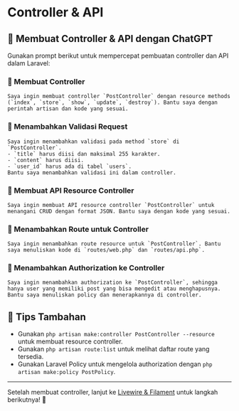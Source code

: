 # Controller & API

## 🚀 Membuat Controller & API dengan ChatGPT
Gunakan prompt berikut untuk mempercepat pembuatan controller dan API dalam Laravel:

### 🔹 Membuat Controller
```
Saya ingin membuat controller `PostController` dengan resource methods (`index`, `store`, `show`, `update`, `destroy`). Bantu saya dengan perintah artisan dan kode yang sesuai.
```

### 🔹 Menambahkan Validasi Request
```
Saya ingin menambahkan validasi pada method `store` di `PostController`.
- `title` harus diisi dan maksimal 255 karakter.
- `content` harus diisi.
- `user_id` harus ada di tabel `users`.
Bantu saya menambahkan validasi ini dalam controller.
```

### 🔹 Membuat API Resource Controller
```
Saya ingin membuat API resource controller `PostController` untuk menangani CRUD dengan format JSON. Bantu saya dengan kode yang sesuai.
```

### 🔹 Menambahkan Route untuk Controller
```
Saya ingin menambahkan route resource untuk `PostController`. Bantu saya menuliskan kode di `routes/web.php` dan `routes/api.php`.
```

### 🔹 Menambahkan Authorization ke Controller
```
Saya ingin menambahkan authorization ke `PostController`, sehingga hanya user yang memiliki post yang bisa mengedit atau menghapusnya. Bantu saya menuliskan policy dan menerapkannya di controller.
```

## 🎯 Tips Tambahan
- Gunakan `php artisan make:controller PostController --resource` untuk membuat resource controller.
- Gunakan `php artisan route:list` untuk melihat daftar route yang tersedia.
- Gunakan Laravel Policy untuk mengelola authorization dengan `php artisan make:policy PostPolicy`.

---
Setelah membuat controller, lanjut ke [Livewire & Filament](livewire.md) untuk langkah berikutnya! 🚀

